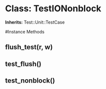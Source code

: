 # Class: TestIONonblock
**Inherits:** Test::Unit::TestCase
    




#Instance Methods
## flush_test(r, w) [](#method-i-flush_test)

## test_flush() [](#method-i-test_flush)

## test_nonblock() [](#method-i-test_nonblock)


